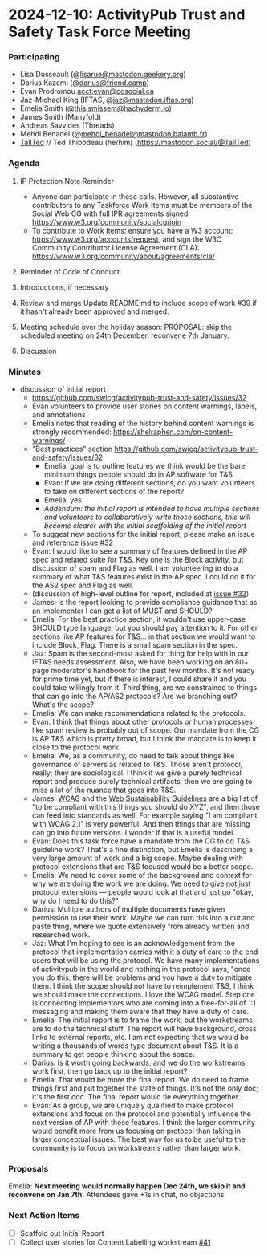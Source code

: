 # 2024-12-10: ActivityPub Trust and Safety Task Force Meeting

### Participating

- Lisa Dusseault (@lisarue@mastodon.geekery.org)
- Darius Kazemi (@darius@friend.camp)
- Evan Prodromou <acct:evan@cosocial.ca>
- Jaz-Michael King (IFTAS, @jaz@mastodon.iftas.org)
- Emelia Smith (@thisismissem@hachyderm.io)
- James Smith (Manyfold)
- Andreas Savvides (Threads)
- Mehdi Benadel (@mehdi_benadel@mastodon.balamb.fr)
- [TallTed](https://github.com/TallTed) // Ted Thibodeau (he/him) (https://mastodon.social/@TallTed)

### Agenda

1. IP Protection Note Reminder
   * Anyone can participate in these calls. However, all substantive contributors to any Taskforce Work Items must be members of the Social Web CG with full IPR agreements signed. https://www.w3.org/community/socialcg/join
   * To contribute to Work Items: ensure you have a W3 account: https://www.w3.org/accounts/request, and sign the W3C Community Contributor License Agreement (CLA): https://www.w3.org/community/about/agreements/cla/

2. Reminder of Code of Conduct

3. Introductions, if necessary

4. Review and merge Update README.md to include scope of work #39 if it hasn't already been approved and merged.

5. Meeting schedule over the holiday season: PROPOSAL: skip the scheduled meeting on 24th December, reconvene 7th January.

6. Discussion


### Minutes

* discussion of initial report
    * https://github.com/swicg/activitypub-trust-and-safety/issues/32
    * Evan volunteers to provide user stories on content warnings, labels, and annotations
    * Emelia notes that reading of the history behind content warnings is strongly recommended: https://shelraphen.com/on-content-warnings/
    * "Best practices" section https://github.com/swicg/activitypub-trust-and-safety/issues/32
        * Emelia: goal is to outline features we think would be the bare minimum things people should do in AP software for T&S
        * Evan: If we are doing different sections, do you want volunteers to take on different sections of the report?
        * Emelia: yes
        * _Addendum: the initial report is intended to have multiple sections and volunteers to collaboratively write those sections, this will become clearer with the initial scaffolding of the initial report_
    * To suggest new sections for the initial report, please make an issue and reference [issue #32](https://github.com/swicg/activitypub-trust-and-safety/issues/32)
    * Evan: I would like to see a summary of features defined in the AP spec and related suite for T&S. Key one is the Block activity, but discussion of spam and Flag as well. I am volunteering to do a summary of what T&S features exist in the AP spec. I could do it for the AS2 spec and Flag as well. 
    * (discussion of high-level outline for report, included at [issue #32](https://github.com/swicg/activitypub-trust-and-safety/issues/32))
    * James: Is the report looking to provide compliance guidance that as an implementer I can get a list of MUST and SHOULD?
    * Emelia: For the best practice section, it wouldn't use upper-case SHOULD type language, but you should pay attention to it. For other sections like AP features for T&S... in that section we would want to include Block, Flag. There is a small spam section in the spec.
    * Jaz: Spam is the second-most asked for thing for help with in our IFTAS needs assessment. Also, we have been working on an 80+ page moderator's handbook for the past few months. It's not ready for prime time yet, but if there is interest, I could share it and you could take willingly from it. Third thing, are we constrained to things that can go into the AP/AS2 protocols? Are we branching out? What's the scope?
    * Emelia: We can make recommendations related to the protocols.
    * Evan: I think that things about other protocols or human processes like spam review is probably out of scope. Our mandate from the CG is AP T&S which is pretty broad, but I think the mandate is to keep it close to the protocol work.
    * Emelia: We, as a community, do need to talk about things like governance of servers as related to T&S. Those aren't protocol, really; they are sociological. I think if we give a purely technical report and produce purely technical artifacts, then we are going to miss a lot of the nuance that goes into T&S.
    * James: [WCAG](https://www.w3.org/WAI/standards-guidelines/wcag/) and the [Web Sustainability Guidelines](https://w3c.github.io/sustyweb/) are a big list of "to be compliant with this things you should do XYZ", and then those can feed into standards as well. For example saying "I am compliant with WCAG 2.1" is very powerful. And then things that are missing can go into future versions. I wonder if that is a useful model.
    * Evan: Does this task force have a mandate from the CG to do T&S guideline work? That's a fine distinction, but Emelia is describing a very large amount of work and a big scope. Maybe dealing with protocol extensions that are T&S focused would be a better scope.
    * Emelia: We need to cover some of the background and context for why we are doing the work we are doing. We need to give not just protocol extensions — people would look at that and just go "okay, why do I need to do this?"
    * Darius: Multiple authors of multiple documents have given permission to use their work. Maybe we can turn this into a cut and paste thing, where we quote extensively from already written and researched work.
    * Jaz: What I'm hoping to see is an acknowledgement from the protocol that implementation carries with it a duty of care to the end users that will be using the protocol. We have many implementations of activitypub in the world and nothing in the protocol says, "once you do this, there will be problems and you have a duty to mitigate them. I think the scope should not have to reimplement T&S, I think we should make the connections. I love the WCAG model. Step one is connecting implementors who are coming into a free-for-all of 1:1 messaging and making them aware that they have a duty of care.
    * Emelia: The initial report is to frame the work, but the workstreams are to do the technical stuff. The report will have background, cross links to external reports, etc. I am not expecting that we would be writing a thousands of words type document about T&S. It is a summary to get people thinking about the space.
    * Darius: Is it worth going backwards, and we do the workstreams work first, then go back up to the initial report?
    * Emelia: That would be more the final report. We do need to frame things first and put together the state of things. It's not the only doc; it's the first doc. The final report would tie everything together.
    * Evan: As a group, we are uniquely qualified to make protocol extensions and focus on the protocol and potentially influence the next version of AP with these features. I think the larger community would benefit more from us focusing on protocol than taking in larger conceptual issues. The best way for us to be useful to the community is to focus on workstreams rather than larger work.

### Proposals

Emelia: **Next meeting would normally happen Dec 24th, we skip it and reconvene on Jan 7th.**
Attendees gave +1s in chat, no objections

### Next Action Items

- [ ] Scaffold out Initial Report
- [ ] Collect user stories for Content Labelling workstream [#41](https://github.com/swicg/activitypub-trust-and-safety/issues/41)
